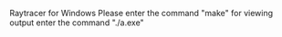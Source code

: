 Raytracer for Windows
Please enter the command "make"
for viewing output enter the command "./a.exe"